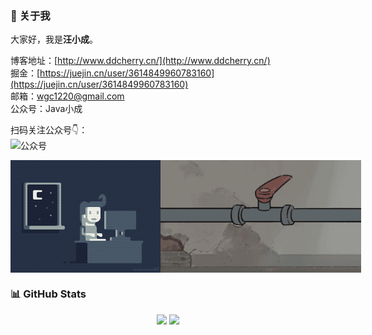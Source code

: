 ### 🌟 关于我

大家好，我是**汪小成**。

博客地址：[http://www.ddcherry.cn/](http://www.ddcherry.cn/)  
掘金：[https://juejin.cn/user/3614849960783160](https://juejin.cn/user/3614849960783160)  
邮箱：wgc1220@gmail.com  
公众号：Java小成  

扫码关注公众号👇：  
![公众号](http://img.ddcherry.cn/2025/02/22/qrcode_for_java_xiaocheng.jpg)

<div style="display: flex;justify-content: space-between;">
  <img src="./img/coding.gif" alt="Night Coding" height="180px" />
  <img src="./img/fix_bug.gif" alt="Daily bug fix" height="180px" />
</div>

### 📊 GitHub Stats

<div align="center">
  <img height="170" src="https://github-readme-stats.vercel.app/api?username=wanggch&show_icons=true&theme=tokyonight&hide_border=true" />
  <img height="170" src="https://github-readme-stats.vercel.app/api/top-langs/?username=wanggch&layout=compact&theme=tokyonight&hide_border=true" />
</div>